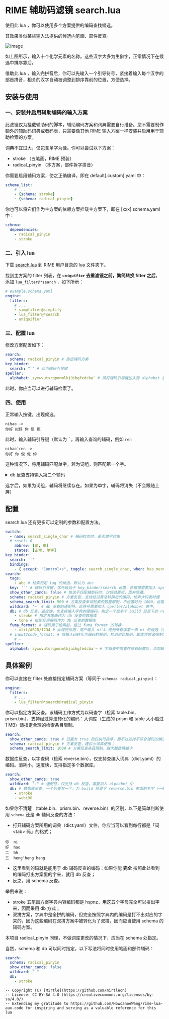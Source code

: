 # RIME 辅助码滤镜 search.lua

使用此 lua ，你可以使用多个方案提供的编码查找候选。

其效果类似某些输入法提供的候选内笔画、部件反查。

![image](https://raw.githubusercontent.com/mirtlecn/rime-radical-pinyin/master/res/reverse.gif)

如上图所示，输入十个化学元素的名称。这些汉字大多为生僻字，正常情况下在候选中排序靠后。

借助此 lua ，输入完拼音后，你可以先输入一个引导符号，紧接着输入每个汉字的部首拼音，相关的汉字自动被调整到排序靠前的位置，方便选择。

## 安装与使用

### 一、安装并启用辅助编码的输入方案

此滤镜仅为挂载辅助码的脚本，辅助编码方案和词典需要自行准备。您不需要制作额外的辅助码词典或者码表，只需要像其他 RIME 输入方案一样安装并启用用于辅助检索的方案。

词典不宜过大，仅包含单字为佳。你可以尝试以下方案：

- stroke （五笔画，RIME 预装）
- radical_pinyin （本方案，部件拆字拼音）

你需要启用辅码方案，使之正确编译，即在 default[.custom].yaml 中：

```yaml
schema_list:
    # ...
    - {schema: stroke}
    - {schema: radical_pinyin}
```

你也可以将它们作为主方案的依赖方案挂载主方案下，即在 [xxx].schema.yaml 中：

```yaml
schema:
  dependencies:
    - radical_pinyin
    - stroke
```

### 二、引入 lua

下载 [search.lua](https://github.com/mirtlecn/rime-radical-pinyin/blob/extra/lua/search.lua) 到 RIME 用户目录的 lua 文件夹下。

找到主方案的 filter 列表，在 **`uniquifier` 去重滤镜之前，繁简转换 filter 之后**，添加 `lua_filter@*search` ，如下所示：

```yaml
# example.schema.yaml
engine:
  filters:
    # ...
    - simplifier@simplify
    - lua_filter@*search
    - uniquifier
```

### 三、配置 lua

修改方案配置如下：

```yaml
search:
  schema: radical_pinyin # 指定辅码方案
key_binder:
  search: "`" # 此为辅码引导键
speller:
  alphabet: zyxwvutsrqponmlkjüihgfedcba` # 请将辅码引导键加入到 alphabet 后
```

此时，你应当可以进行辅码检索了。

### 四、使用

正常输入按键，出现候选。

```
nihao ->
你好 拟好 你 尼 妮
```

此时，输入辅码引导键（默认为 <kbd>\`</kbd>，再输入查询的辅码，例如 `ren`

```
nihao`ren ->
你好 你 倪 伲 伱
```

这种情况下，将用辅码匹配单字，若为词组，则匹配第一个字。

<details>

<summary>db 反查支持输入第二个辅码</summary>

您如果使用的是 db 辅码反查（见下一节的解释），还可以接着输入第二个辅码引导键，接着输入辅码，此时将用第二个辅码检索词组的第二个字，或者重复匹配单字。例如

```
yiyi ->
意义 一一 异议 依依 一亿

yiyi`h -> 用 h 匹配第一个字（横）
一一 一亿 一役 一揖 一意

yiyi`h`ren -> h 匹配第一个字，并且 ren 匹配词组的第二个字，或者单字同样含 ren 后候选
一亿 一役 夷 柂
```

其中，`一亿 一役` 为第一个字匹配 `h`，第二个字匹配 `ren` 的候选；而 `夷 柂` 为同时匹配 `h` 和 `ren` 的候选。对于单字而言，第二个辅码使用正则匹配。

```
yi`3`mu -> 匹配第三声，且含 mu 读音部件的字
椅 栺 檥
```

</details>

选字后，如果为词组，辅码将继续存在。如果为单字，辅码将消失（不会跟随上屏）

## 配置

search.lua 还有更多可以定制的参数和配置方法。

```yaml
switch:
  - name: search_single_char # 辅码检索时，是否单字优先
  # reset: 0
    abbrev: [词, 单]
    states: [正常, 单字]
key_binder:
  search: '`'
  bindings:
    - { accept: "Control+s", toggle: search_single_char, when: has_menu } # 按下 Control+s，切换单字优先模式
search:
  tags:
    - abc # 检索特定 tag 的候选，默认为 abc
  key: '`' # 辅码引导键，优先级低于 key_binder/search 设置，此按键需要加入 speller/alphabet 中。
  show_other_cands: false # 候选不匹配辅助码时，仅将其置后，而非隐藏。
  schema: radical_pinyin # 方案反查，支持经过算法转换后的编码，检索大码表时慢
  schema_search_limit: 500 # 方案反查单词检索的数量限制，不设置时为 1000，设置为 0 则无限制。大码表（如五笔画 stroke）请设置合理的数值以保证不卡顿。
  wildcard: '~' # db 反查的通配符。此符号需要加入 speller/alphabet 表中。
  db: # db 反查，速度快，仅支持编入字典的硬编码。指定一个或多个 build 目录下的 reverse.bin 文件的文件名。
    - stroke # 指定五笔画作为 db 反查的数据库
    - tone # 指定音调编码作为 db 反查的数据库
  fuma_format: # 辅码用于检索前，经过 fuma_format 的转换
    - xlit/ABCD/1234 # 此规则作用：用户输入 ni`A 得到所有读第一声 ni 的候选（须配合音调编码反查）
  # input2code_format: # 将输入码转化为编码的规则，检测到此规则，脚本将尝试强制将提交的词汇写入用户词库，推入输入历史。当前仅支持两键定长码方案（如双拼），其他方案请不要使用。
    # -
speller:
  alphabet: zyxwvutsrqponmlkjüihgfedcba`~ # 字母表中需要在原有配置后，添加辅码引导键（search/key）、通配键（search/wildcard 如有）
```

## 具体案例

你可以直接在 filter 处直接指定辅码方案（等同于 `schema: radical_pinyin`）：

```yaml
engine:
  filters:
    # ...
    - lua_filter@*search@radical_pinyin
```

你可以指定方案反查。该辅码工作方式为以码查字（检索 table.bin、prism.bin），支持经过算法转化的编码：大词库（生成的 prism 和 table 大小超过 1 MB）请指定合理的检索条目限制。

```yaml
search:
  show_other_cands: true # 设置为 true 则仅执行排序，而不过滤掉不符合辅码的候选
  schema: radical_pinyin # 方案反查，建议小词库使用；
  schema_search_limit: 1000 # 方案反查条目限制，越大越精确越卡
```

数据库反查，以字查码（检索 reverse.bin），仅支持查编入词典（dict.yaml）的编码。消耗小，速度快，支持指定多个数据库。

```yaml
search:
  show_other_cands: true
  wildcard: "-" # 通配符，仅支持 db 反查，需要加入 alphabet 中
  db: # 数据库反查，一个列表写一个，为 build 目录下 reverse.bin 前面的名字（一般为方案所用词典的词典名）
    - stroke
    - wubi98
```

如果你不清楚 （table.bin、prism.bin、reverse.bin）的区别，以下是简单判断使用 `schema` 还是 `db` 辅码反查的方法：

- 打开辅码方案所用的词典（dict.yaml）文件，你应当可以看到每行都是「词 \<tab\> 码」的格式；
```
你  ni
好  hao
二  hh
三  heng'heng'heng
```
- 这里看到的码就是能用于 db 辅码反查的编码：如果你能 **完全** 按照此处看到的编码打出方案里的字来，就用 db 反查；
- 反之，用 schema 反查。

举例来说：

- stroke 五笔画方案字典内容编码都是 hspnz，用这五个字母完全可以拼出字来，因而采用 db 方式；
- 双拼方案，字典中是全拼的编码，但完全按照字典内的编码是打不出对应的字来的，因为这些编码在双拼方案中被转化为了双拼，因而应当使用 schema 的辅码方案。

本项目 radical_pinyin 同理，不做词库更改的情况下，应当在 schema 处指定。

当然，schema 和 db 可以同时指定，以下写法将同时使用笔画和部件辅码：

```yaml
search:
  schema: radical_pinyin
  show_other_cands: false
  wildcard: "-"
  db:
    - stroke
```

```
-- Copyright (C) [Mirtle](https://github.com/mirtlecn)
-- License: CC BY-SA 4.0 (https://creativecommons.org/licenses/by-sa/4.0/)
-- Extending my gratitude to https://github.com/HowcanoeWang/rime-lua-aux-code for inspiring and serving as a valuable reference for this lua
```
